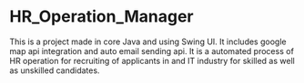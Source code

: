 # HR_Operation_Manager

This is a project made in core Java and using Swing UI. It includes google map api integration and auto email sending api.
It is a automated process of HR operation for recruiting of applicants in and IT industry for skilled as well as unskilled candidates.
